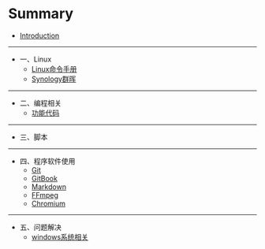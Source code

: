 # Summary

* [Introduction](README.md)

-----
* 一、Linux
    * [Linux命令手册](linux/Linux命令手册.md)
    * [Synology群晖](linux/Synology.md)

-----
* 二、编程相关
    * [功能代码](codes/code.md)

-----
* 三、脚本

-----
* 四、程序软件使用
    * [Git](usage/git.md)
    * [GitBook](usage/gitbook.md)
    * [Markdown](usage/Markdown.md)
    * [FFmpeg](./ffmpeg/ffmpeg.md)
    * [Chromium](chromium/chromium.md)

-----
* 五、问题解决
    * [windows系统相关](faq/window-system.md)

